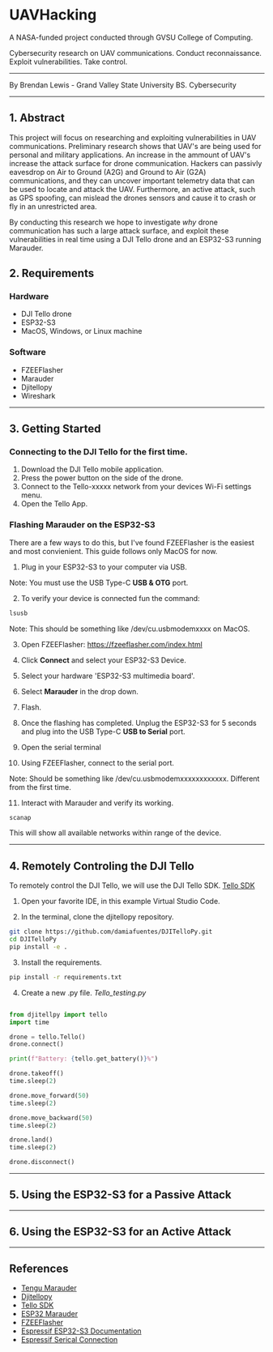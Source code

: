 # UAVHacking

A NASA-funded project conducted through GVSU College of Computing. 
 
Cybersecurity research on UAV communications. Conduct reconnaissance. Exploit vulnerabilities.  Take control.

---

By Brendan Lewis - Grand Valley State University
BS. Cybersecurity

---
## 1. Abstract

This project will focus on researching and exploiting vulnerabilities in UAV communications. Preliminary research shows that UAV's are being used for personal and military applications. An increase in the ammount of UAV's increase the attack surface for drone communication. Hackers can passivly eavesdrop on Air to Ground (A2G) and Ground to Air (G2A) communications, and they can uncover important telemetry data that can be used to locate and attack the UAV. Furthermore, an active attack, such as GPS spoofing, can mislead the drones sensors and cause it to crash or fly in an unrestricted area.

By conducting this research we hope to investigate _why_ drone communication has such a large attack surface, and exploit these vulnerabilities in real time using a DJI Tello drone and an ESP32-S3 running Marauder. 


## 2. Requirements

### Hardware

- DJI Tello drone
- ESP32-S3
- MacOS, Windows, or Linux machine

### Software

- FZEEFlasher
- Marauder
- Djitellopy
- Wireshark

---
## 3. Getting Started

### Connecting to the DJI Tello for the first time.

1. Download the DJI Tello mobile application.
2. Press the power button on the side of the drone.
3. Connect to the Tello-xxxxx network from your devices Wi-Fi settings menu.
4. Open the Tello App.

### Flashing Marauder on the ESP32-S3

There are a few ways to do this, but I've found FZEEFlasher is the easiest and most convienient. This guide follows only MacOS for now. 

1. Plug in your ESP32-S3 to your computer via USB.

Note: You must use the USB Type-C **USB & OTG** port.

2. To verify your device is connected fun the command:

```bash
lsusb
```

Note: This should be something like /dev/cu.usbmodemxxxx on MacOS.

3. Open FZEEFlasher: https://fzeeflasher.com/index.html

4. Click **Connect** and select your ESP32-S3 Device. 

5. Select your hardware 'ESP32-S3 multimedia board'.

6. Select **Marauder** in the drop down.

7. Flash.

8. Once the flashing has completed. Unplug the ESP32-S3 for 5 seconds and plug into the USB Type-C **USB to Serial** port.

9. Open the serial terminal
   
10. Using FZEEFlasher, connect to the serial port.

Note: Should be something like /dev/cu.usbmodemxxxxxxxxxxxx. Different from the first time.

11. Interact with Marauder and verify its working.

```bash
scanap
```

This will show all available networks within range of the device. 

---
## 4. Remotely Controling the DJI Tello 

To remotely control the DJI Tello, we will use the DJI Tello SDK. [Tello SDK](https://dl-cdn.ryzerobotics.com/downloads/tello/20180910/Tello%20SDK%20Documentation%20EN_1.3.pdf)

1. Open your favorite IDE, in this example Virtual Studio Code.

2. In the terminal, clone the djitellopy repository.

```bash
git clone https://github.com/damiafuentes/DJITelloPy.git
cd DJITelloPy
pip install -e .
```

3. Install the requirements.

```bash
pip install -r requirements.txt
```

4. Create a new .py file. _Tello_testing.py_

```python

from djitellpy import tello
import time

drone = tello.Tello()
drone.connect()

print(f"Battery: {tello.get_battery()}%")

drone.takeoff()
time.sleep(2)

drone.move_forward(50)
time.sleep(2)

drone.move_backward(50)
time.sleep(2)

drone.land()
time.sleep(2)

drone.disconnect()
```

---

## 5. Using the ESP32-S3 for a Passive Attack

---

## 6. Using the ESP32-S3 for an Active Attack
---

## References

- [Tengu Marauder](https://github.com/Lexicon121/Tengu-Marauder/blob/main/Guides/Workshop.md)
- [Djitellopy](https://github.com/damiafuentes/DJITelloPy)
- [Tello SDK](https://dl-cdn.ryzerobotics.com/downloads/tello/20180910/Tello%20SDK%20Documentation%20EN_1.3.pdf)
- [ESP32 Marauder](https://github.com/justcallmekoko/ESP32Marauder)
- [FZEEFlasher](https://fzeeflasher.com/index.html)
- [Espressif ESP32-S3 Documentation](https://docs.espressif.com/projects/esptool/en/latest/esp32s3/installation.html)
- [Espressif Serical Connection](https://docs.espressif.com/projects/esp-idf/en/stable/esp32s3/get-started/establish-serial-connection.html)
  
